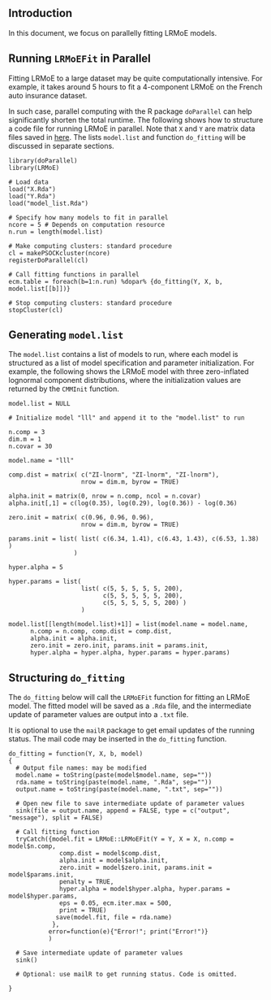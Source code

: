 Introduction
------------

In this document, we focus on parallelly fitting LRMoE models.

Running `LRMoEFit` in Parallel
------------------------------

Fitting LRMoE to a large dataset may be quite computationally intensive.
For example, it takes around 5 hours to fit a 4-component LRMoE on the
French auto insurance dataset.

In such case, parallel computing with the R package `doParallel` can
help significantly shorten the total runtime. The following shows how to
structure a code file for running LRMoE in parallel. Note that `X` and
`Y` are matrix data files saved in
[here](https://work.sparktseung.com/LRMoE-Paper-Demo/3-RealDataPreliminary/RealDataFormatting-jekyll.html).
The lists `model.list` and function `do_fitting` will be discussed in
separate sections.

    library(doParallel)
    library(LRMoE)

    # Load data
    load("X.Rda")
    load("Y.Rda")
    load("model_list.Rda")

    # Specify how many models to fit in parallel
    ncore = 5 # Depends on computation resource
    n.run = length(model.list)

    # Make computing clusters: standard procedure
    cl = makePSOCKcluster(ncore)
    registerDoParallel(cl)

    # Call fitting functions in parallel
    ecm.table = foreach(b=1:n.run) %dopar% {do_fitting(Y, X, b, model.list[[b]])}

    # Stop computing clusters: standard procedure
    stopCluster(cl)

Generating `model.list`
-----------------------

The `model.list` contains a list of models to run, where each model is
structured as a list of model specification and parameter
initialization. For example, the following shows the LRMoE model with
three zero-inflated lognormal component distributions, where the
initialization values are returned by the `CMMInit` function.

    model.list = NULL

    # Initialize model "lll" and append it to the "model.list" to run

    n.comp = 3
    dim.m = 1
    n.covar = 30

    model.name = "lll"

    comp.dist = matrix( c("ZI-lnorm", "ZI-lnorm", "ZI-lnorm"),
                        nrow = dim.m, byrow = TRUE)

    alpha.init = matrix(0, nrow = n.comp, ncol = n.covar)
    alpha.init[,1] = c(log(0.35), log(0.29), log(0.36)) - log(0.36)

    zero.init = matrix( c(0.96, 0.96, 0.96),
                        nrow = dim.m, byrow = TRUE)

    params.init = list( list( c(6.34, 1.41), c(6.43, 1.43), c(6.53, 1.38) )
                      )

    hyper.alpha = 5

    hyper.params = list(
                        list( c(5, 5, 5, 5, 5, 200),
                              c(5, 5, 5, 5, 5, 200),
                              c(5, 5, 5, 5, 5, 200) )
                        )

    model.list[[length(model.list)+1]] = list(model.name = model.name,
          n.comp = n.comp, comp.dist = comp.dist,
          alpha.init = alpha.init, 
          zero.init = zero.init, params.init = params.init,
          hyper.alpha = hyper.alpha, hyper.params = hyper.params)

Structuring `do_fitting`
------------------------

The `do_fitting` below will call the `LRMoEFit` function for fitting an
LRMoE model. The fitted model will be saved as a `.Rda` file, and the
intermediate update of parameter values are output into a `.txt` file.

It is optional to use the `mailR` package to get email updates of the
running status. The mail code may be inserted in the `do_fitting`
function.

    do_fitting = function(Y, X, b, model)
    {
      # Output file names: may be modified
      model.name = toString(paste(model$model.name, sep=""))
      rda.name = toString(paste(model.name, ".Rda", sep=""))
      output.name = toString(paste(model.name, ".txt", sep=""))

      # Open new file to save intermediate update of parameter values
      sink(file = output.name, append = FALSE, type = c("output", "message"), split = FALSE)

      # Call fitting function
      tryCatch({model.fit = LRMoE::LRMoEFit(Y = Y, X = X, n.comp = model$n.comp,
                  comp.dist = model$comp.dist,
                  alpha.init = model$alpha.init, 
                  zero.init = model$zero.init, params.init = model$params.init,
                  penalty = TRUE,
                  hyper.alpha = model$hyper.alpha, hyper.params = model$hyper.params,
                  eps = 0.05, ecm.iter.max = 500,
                  print = TRUE)
                 save(model.fit, file = rda.name)
                },
               error=function(e){"Error!"; print("Error!")}
               )
      
      # Save intermediate update of parameter values
      sink()
      
      # Optional: use mailR to get running status. Code is omitted.

    }
